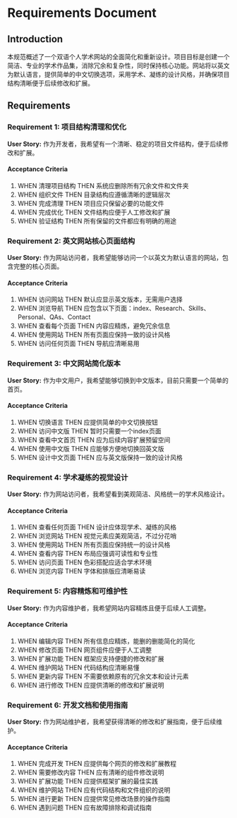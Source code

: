 # Requirements Document

## Introduction

本规范概述了一个双语个人学术网站的全面简化和重新设计。项目目标是创建一个简洁、专业的学术作品集，消除冗余和复杂性，同时保持核心功能。网站将以英文为默认语言，提供简单的中文切换选项，采用学术、凝练的设计风格，并确保项目结构清晰便于后续修改和扩展。

## Requirements

### Requirement 1: 项目结构清理和优化

**User Story:** 作为开发者，我希望有一个清晰、稳定的项目文件结构，便于后续修改和扩展。

#### Acceptance Criteria

1. WHEN 清理项目结构 THEN 系统应删除所有冗余文件和文件夹
2. WHEN 组织文件 THEN 目录结构应遵循清晰的逻辑层次
3. WHEN 完成清理 THEN 项目应只保留必要的功能文件
4. WHEN 完成优化 THEN 文件结构应便于人工修改和扩展
5. WHEN 验证结构 THEN 所有保留的文件都应有明确的用途

### Requirement 2: 英文网站核心页面结构

**User Story:** 作为网站访问者，我希望能够访问一个以英文为默认语言的网站，包含完整的核心页面。

#### Acceptance Criteria

1. WHEN 访问网站 THEN 默认应显示英文版本，无需用户选择
2. WHEN 浏览导航 THEN 应包含以下页面：index、Research、Skills、Personal、QAs、Contact
3. WHEN 查看每个页面 THEN 内容应精炼，避免冗余信息
4. WHEN 使用网站 THEN 所有页面应保持一致的设计风格
5. WHEN 访问任何页面 THEN 导航应清晰易用

### Requirement 3: 中文网站简化版本

**User Story:** 作为中文用户，我希望能够切换到中文版本，目前只需要一个简单的首页。

#### Acceptance Criteria

1. WHEN 切换语言 THEN 应提供简单的中文切换按钮
2. WHEN 访问中文版 THEN 暂时只需要一个index页面
3. WHEN 查看中文首页 THEN 应为后续内容扩展预留空间
4. WHEN 使用中文版 THEN 应能够方便地切换回英文版
5. WHEN 设计中文页面 THEN 应与英文版保持一致的设计风格

### Requirement 4: 学术凝练的视觉设计

**User Story:** 作为网站访问者，我希望看到美观简洁、风格统一的学术风格设计。

#### Acceptance Criteria

1. WHEN 查看任何页面 THEN 设计应体现学术、凝练的风格
2. WHEN 浏览网站 THEN 视觉元素应美观简洁，不过分花哨
3. WHEN 使用网站 THEN 所有页面应保持统一的设计风格
4. WHEN 查看内容 THEN 布局应强调可读性和专业性
5. WHEN 访问页面 THEN 色彩搭配应适合学术环境
6. WHEN 浏览内容 THEN 字体和排版应清晰易读

### Requirement 5: 内容精炼和可维护性

**User Story:** 作为内容维护者，我希望网站内容精炼且便于后续人工调整。

#### Acceptance Criteria

1. WHEN 编辑内容 THEN 所有信息应精炼，能删的删能简化的简化
2. WHEN 修改页面 THEN 网页组件应便于人工调整
3. WHEN 扩展功能 THEN 框架应支持便捷的修改和扩展
4. WHEN 维护网站 THEN 代码结构应清晰易懂
5. WHEN 更新内容 THEN 不需要依赖原有的冗余文本和设计元素
6. WHEN 进行修改 THEN 应提供清晰的修改和扩展说明

### Requirement 6: 开发文档和使用指南

**User Story:** 作为网站维护者，我希望获得清晰的修改和扩展指南，便于后续维护。

#### Acceptance Criteria

1. WHEN 完成开发 THEN 应提供每个网页的修改和扩展教程
2. WHEN 需要修改内容 THEN 应有清晰的组件修改说明
3. WHEN 扩展功能 THEN 应提供框架扩展的最佳实践
4. WHEN 维护网站 THEN 应有代码结构和文件组织的说明
5. WHEN 进行更新 THEN 应提供常见修改场景的操作指南
6. WHEN 遇到问题 THEN 应有故障排除和调试指南
